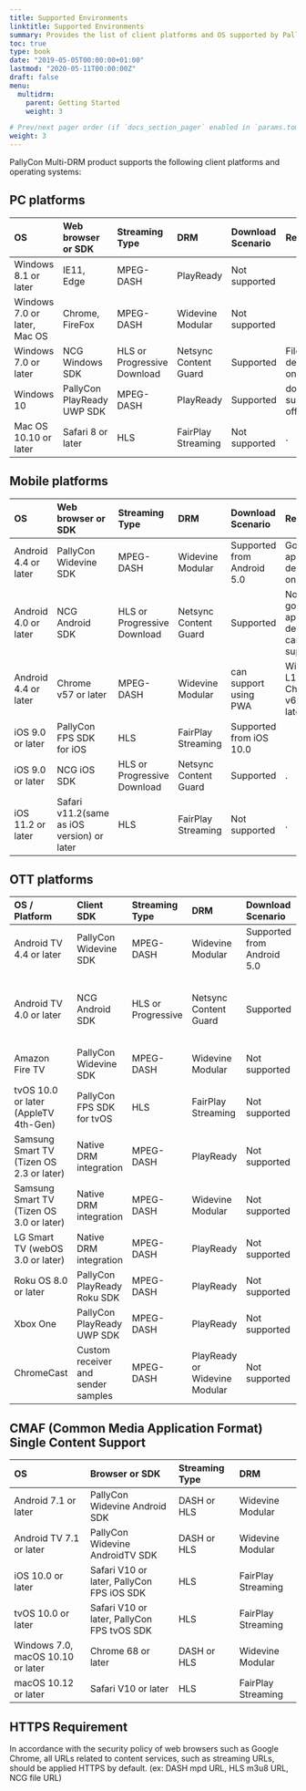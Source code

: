 ```yaml
---
title: Supported Environments
linktitle: Supported Environments
summary: Provides the list of client platforms and OS supported by PallyCon Multi-DRM.
toc: true
type: book
date: "2019-05-05T00:00:00+01:00"
lastmod: "2020-05-11T00:00:00Z"
draft: false
menu:
  multidrm:
    parent: Getting Started
    weight: 3

# Prev/next pager order (if `docs_section_pager` enabled in `params.toml`)
weight: 3
---
```


PallyCon Multi-DRM product supports the following client platforms and operating systems:

## PC platforms

|OS |Web browser or SDK |Streaming Type |DRM |Download Scenario |Remarks |
|:---|:---|:---|:---|:---|:---|
|Windows 8.1 or later |IE11, Edge |MPEG-DASH |PlayReady |Not supported | |
|Windows 7.0 or later, Mac OS |Chrome, FireFox |MPEG-DASH |Widevine Modular |Not supported | |
|Windows 7.0 or later |NCG Windows SDK |HLS or Progressive Download |Netsync Content Guard |Supported |File decryption only |
|Windows 10 | PallyCon PlayReady UWP SDK | MPEG-DASH | PlayReady | Supported | does not support offline |
|Mac OS 10.10 or later |Safari 8 or later |HLS |FairPlay Streaming |Not supported |. |

## Mobile platforms

|OS |Web browser or SDK |Streaming Type |DRM |Download Scenario |Remarks |
|:---|:---|:---|:---|:---|:---|
|Android 4.4 or later |PallyCon Widevine SDK |MPEG-DASH |Widevine Modular |Supported from Android 5.0 |Google-approved devices only |
|Android 4.0 or later |NCG Android SDK |HLS or Progressive Download |Netsync Content Guard |Supported |Non google-approved devices can be supported |
|Android 4.4 or later |Chrome v57 or later |MPEG-DASH | Widevine Modular | can support using PWA |Widevine L1 needs Chrome v62 or later |
|iOS 9.0 or later |PallyCon FPS SDK for iOS |HLS |FairPlay Streaming |Supported from iOS 10.0 | |
|iOS 9.0 or later |NCG iOS SDK |HLS or Progressive Download |Netsync Content Guard |Supported |. |
|iOS 11.2 or later | Safari v11.2(same as iOS version) or later |HLS | FairPlay Streaming | Not supported |. |

## OTT platforms

|OS / Platform |Client SDK |Streaming Type |DRM |Download Scenario |Remarks |
|:---|:---|:---|:---|:---|:---|
|Android TV 4.4 or later |PallyCon Widevine SDK |MPEG-DASH |Widevine Modular |Supported from Android 5.0 |Google-approved devices only |
|Android TV 4.0 or later |NCG Android SDK |HLS or Progressive |Netsync Content Guard |Supported |Non google-approved devices can be supported |
|Amazon Fire TV |PallyCon Widevine SDK |MPEG-DASH |Widevine Modular | Not supported | |
|tvOS 10.0 or later (AppleTV 4th-Gen) |PallyCon FPS SDK for tvOS |HLS |FairPlay Streaming |Not supported | |
|Samsung Smart TV (Tizen OS 2.3 or later) | Native DRM integration | MPEG-DASH | PlayReady |Not supported | |
|Samsung Smart TV (Tizen OS 3.0 or later) | Native DRM integration | MPEG-DASH | Widevine Modular |Not supported | |
|LG Smart TV (webOS 3.0 or later) | Native DRM integration | MPEG-DASH | PlayReady |Not supported | |
|Roku OS 8.0 or later | PallyCon PlayReady Roku SDK | MPEG-DASH | PlayReady | Not supported | |
|Xbox One | PallyCon PlayReady UWP SDK | MPEG-DASH | PlayReady | Not supported | |
|ChromeCast | Custom receiver and sender samples | MPEG-DASH | PlayReady or Widevine Modular | Not supported | . |

## CMAF (Common Media Application Format) Single Content Support

|OS |Browser or SDK |Streaming Type |DRM |
|:---|:---|:---|:---|
|Android 7.1 or later |PallyCon Widevine Android SDK |DASH or HLS |Widevine Modular |
|Android TV 7.1 or later |PallyCon Widevine AndroidTV SDK |DASH or HLS |Widevine Modular |
|iOS 10.0 or later |Safari V10 or later, PallyCon FPS iOS SDK |HLS |FairPlay Streaming |
|tvOS 10.0 or later |Safari V10 or later, PallyCon FPS tvOS SDK |HLS |FairPlay Streaming |
|Windows 7.0, macOS 10.10 or later | Chrome 68 or later |DASH or HLS | Widevine Modular |
|macOS 10.12 or later | Safari V10 or later |HLS | FairPlay Streaming |

## HTTPS Requirement

In accordance with the security policy of web browsers such as Google Chrome, all URLs related to content services, such as streaming URLs, should be applied HTTPS by default. (ex: DASH mpd URL, HLS m3u8 URL, NCG file URL)
